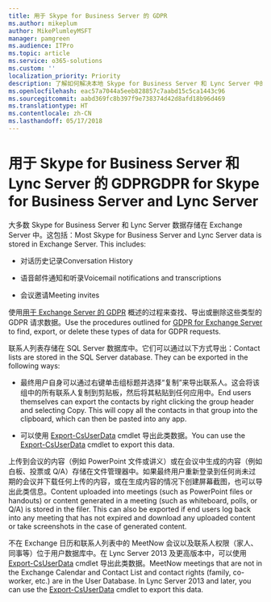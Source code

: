 ```yaml
---
title: 用于 Skype for Business Server 的 GDPR
ms.author: mikeplum
author: MikePlumleyMSFT
manager: pamgreen
ms.audience: ITPro
ms.topic: article
ms.service: o365-solutions
ms.custom: ''
localization_priority: Priority
description: 了解如何解决本地 Skype for Business Server 和 Lync Server 中的 GDPR 要求。
ms.openlocfilehash: eac57a7044a5eeb828857c7aabd15c5ca1443c96
ms.sourcegitcommit: aabd369fc8b397f9e738374d42d8afd18b96d469
ms.translationtype: HT
ms.contentlocale: zh-CN
ms.lasthandoff: 05/17/2018
---
```

# <a name="gdpr-for-skype-for-business-server-and-lync-server"></a><span data-ttu-id="60cfd-103">用于 Skype for Business Server 和 Lync Server 的 GDPR</span><span class="sxs-lookup"><span data-stu-id="60cfd-103">GDPR for Skype for Business Server and Lync Server</span></span>

<span data-ttu-id="60cfd-p101">大多数 Skype for Business Server 和 Lync Server 数据存储在 Exchange Server 中。这包括：</span><span class="sxs-lookup"><span data-stu-id="60cfd-p101">Most Skype for Business Server and Lync Server data is stored in Exchange Server. This includes:</span></span>

-   <span data-ttu-id="60cfd-106">对话历史记录</span><span class="sxs-lookup"><span data-stu-id="60cfd-106">Conversation History</span></span>

-   <span data-ttu-id="60cfd-107">语音邮件通知和听录</span><span class="sxs-lookup"><span data-stu-id="60cfd-107">Voicemail notifications and transcriptions</span></span>

-   <span data-ttu-id="60cfd-108">会议邀请</span><span class="sxs-lookup"><span data-stu-id="60cfd-108">Meeting invites</span></span>

<span data-ttu-id="60cfd-109">使用[用于 Exchange Server 的 GDPR](gdpr-for-exchange-server.md) 概述的过程来查找、导出或删除这些类型的 GDPR 请求数据。</span><span class="sxs-lookup"><span data-stu-id="60cfd-109">Use the procedures outlined for [GDPR for Exchange Server](gdpr-for-exchange-server.md) to find, export, or delete these types of data for GDPR requests.</span></span>

<span data-ttu-id="60cfd-p102">联系人列表存储在 SQL Server 数据库中。它们可以通过以下方式导出：</span><span class="sxs-lookup"><span data-stu-id="60cfd-p102">Contact lists are stored in the SQL Server database. They can be exported in the following ways:</span></span>

-   <span data-ttu-id="60cfd-p103">最终用户自身可以通过右键单击组标题并选择“复制”来导出联系人。这会将该组中的所有联系人复制到剪贴板，然后将其粘贴到任何应用中。</span><span class="sxs-lookup"><span data-stu-id="60cfd-p103">End users themselves can export the contacts by right clicking the group header and selecting Copy. This will copy all the contacts in that group into the clipboard, which can then be pasted into any app.</span></span>

-   <span data-ttu-id="60cfd-114">可以使用 [Export-CsUserData](https://docs.microsoft.com/zh-CN/powershell/module/skype/export-csuserdata) cmdlet 导出此类数据。</span><span class="sxs-lookup"><span data-stu-id="60cfd-114">You can use the [Export-CsUserData](https://docs.microsoft.com/zh-CN/powershell/module/skype/export-csuserdata) cmdlet to export this data.</span></span>

<span data-ttu-id="60cfd-p104">上传到会议的内容（例如 PowerPoint 文件或讲义）或在会议中生成的内容（例如白板、投票或 Q/A）存储在文件管理器中。如果最终用户重新登录到任何尚未过期的会议并下载任何上传的内容，或在生成内容的情况下创建屏幕截图，也可以导出此类信息。</span><span class="sxs-lookup"><span data-stu-id="60cfd-p104">Content uploaded into meetings (such as PowerPoint files or handouts) or content generated in a meeting (such as whiteboard, polls, or Q/A) is stored in the filer. This can also be exported if end users log back into any meeting that has not expired and download any uploaded content or take screenshots in the case of generated content.</span></span>

<span data-ttu-id="60cfd-p105">不在 Exchange 日历和联系人列表中的 MeetNow 会议以及联系人权限（家人、同事等）位于用户数据库中。在 Lync Server 2013 及更高版本中，可以使用 [Export-CsUserData](https://docs.microsoft.com/zh-CN/powershell/module/skype/export-csuserdata) cmdlet 导出此类数据。</span><span class="sxs-lookup"><span data-stu-id="60cfd-p105">MeetNow meetings that are not in the Exchange Calendar and Contact List and contact rights (family, co-worker, etc.) are in the User Database. In Lync Server 2013 and later, you can use the [Export-CsUserData](https://docs.microsoft.com/zh-CN/powershell/module/skype/export-csuserdata) cmdlet to export this data.</span></span>
